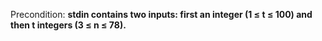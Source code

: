 Precondition: **stdin contains two inputs: first an integer (1 ≤ t ≤ 100) and then t integers (3 ≤ n ≤ 78).**